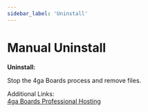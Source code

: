 ```yaml
---
sidebar_label: 'Uninstall'
---
```


# Manual Uninstall

**Uninstall:**

Stop the 4ga Boards process and remove files.

Additional Links:\
[4ga Boards Professional Hosting](./install-4gaboards)
